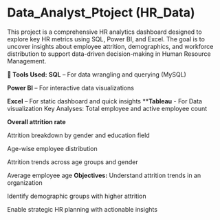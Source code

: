 # Data_Analyst_Ptoject (HR_Data)
This project is a comprehensive HR analytics dashboard designed to explore key HR metrics using SQL, Power BI, and Excel. The goal is to uncover insights about employee attrition, demographics, and workforce distribution to support data-driven decision-making in Human Resource Management.

**🔧 Tools Used:**
**SQL** – For data wrangling and querying (MySQL)

**Power BI** – For interactive data visualizations

**Excel** – For static dashboard and quick insights
****Tableau** - For Data visualization
Key Analyses:
Total employee and active employee count

**Overall attrition rate**

Attrition breakdown by gender and education field

Age-wise employee distribution

Attrition trends across age groups and gender

Average employee age
**Objectives:**
Understand attrition trends in an organization

Identify demographic groups with higher attrition

Enable strategic HR planning with actionable insights
